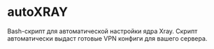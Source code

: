 # autoXRAY
Bash-скрипт для автоматической настройки ядра Xray. Скрипт автоматически выдаст готовые VPN конфиги для вашего сервера.
